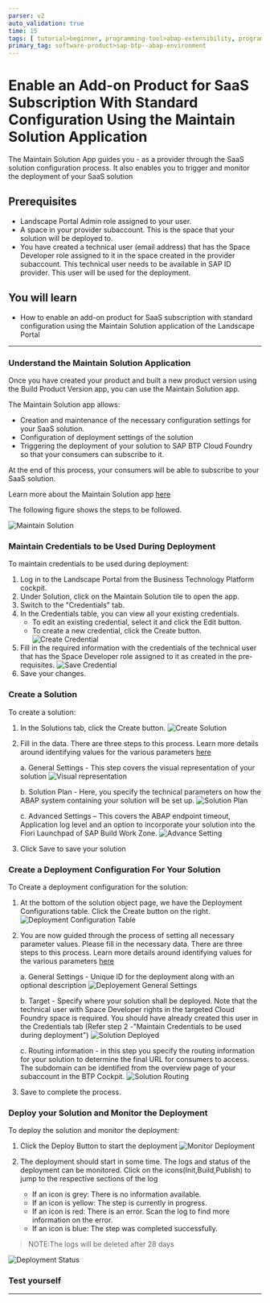 ```yaml
---
parser: v2
auto_validation: true
time: 15
tags: [ tutorial>beginner, programming-tool>abap-extensibility, programming-tool>abap-development, tutorial>license]
primary_tag: software-product>sap-btp--abap-environment
---
```


# Enable an Add-on Product for SaaS Subscription With Standard Configuration Using the Maintain Solution Application

<!-- description --> The Maintain Solution App guides you - as a provider through the SaaS solution configuration process. It also enables you to trigger and monitor the deployment of your SaaS solution

## Prerequisites

- Landscape Portal Admin role assigned to your user.
- A space in your provider subaccount. This is the space that your solution will be deployed to.
- You have created a technical user (email address) that has the Space Developer role assigned to it in the space created in the provider subaccount. This technical user needs to be available in SAP ID provider. This user will be used for the deployment.

## You will learn

- How to enable an add-on product for SaaS subscription with standard configuration using the Maintain Solution application of the Landscape Portal

---

### Understand the Maintain Solution Application

Once you have created your product and built a new product version using the Build Product Version app, you can use the Maintain Solution app.

The Maintain Solution app allows:

- Creation and maintenance of the necessary configuration settings for your SaaS solution.
- Configuration of deployment settings of the solution
- Triggering the deployment of your solution to SAP BTP Cloud Foundry so that your consumers can subscribe to it.

At the end of this process, your consumers will be able to subscribe to your SaaS solution.

Learn more about the Maintain Solution app [here](https://help.sap.com/docs/btp/sap-business-technology-platform/maintain-solution)

The following figure shows the steps to be followed.

![Maintain Solution](maintainsolution.png)

### Maintain Credentials to be Used During Deployment

To maintain credentials to be used during deployment:

1. Log in to the Landscape Portal from the Business Technology Platform cockpit.
2. Under Solution, click on the Maintain Solution tile to open the app.
3. Switch to the "Credentials" tab.
4. In the Credentials table, you can view all your existing credentials.
    - To edit an existing credential, select it and click the Edit button.
    - To create a new credential, click the Create button.
![Create Credential](createcredential.png)
5. Fill in the required information with the credentials of the technical user that has the Space Developer role assigned to it as created in the pre-requisites.
![Save Credential](savecredential.png)
6. Save your changes.

### Create a Solution

To create a solution:

1. In the Solutions tab, click the Create button.
![Create Solution](createsolution.png)

2. Fill in the data. There are three steps to this process. Learn more details around identifying values for the various parameters [here](https://help.sap.com/docs/btp/sap-business-technology-platform/solutions)

    a. General Settings - This step covers the visual representation of your solution
![Visual representation](visual-representation.png)

    b. Solution Plan - Here, you specify the technical parameters on how the ABAP system containing your solution will be set up.
![Solution Plan ](solution-plan.png)

    c. Advanced Settings – This covers the ABAP endpoint timeout, Application log level and an option to incorporate your solution into the Fiori Launchpad of SAP Build Work Zone.
![Advance Setting](advance-setting.png)

3. Click Save to save your solution

### Create a Deployment Configuration For Your Solution

To Create a deployment configuration for the solution:

1. At the bottom of the solution object page, we have the Deployment Configurations table. Click the Create button on the right.
![Deployment Configuration Table](deployment-config-table.png)

2. You are now guided through the process of setting all necessary parameter values. Please fill in the necessary data. There are three steps to this process. Learn more details around identifying values for the various parameters [here](https://help.sap.com/docs/btp/sap-business-technology-platform/credentials)

    a. General Settings - Unique ID for the deployment along with an optional description
    ![Deployement General Settings](deployment-gen-settings.png)

    b. Target - Specify where your solution shall be deployed. Note that the technical user with Space Developer rights in the targeted Cloud Foundry space is required. You should have already created this user in the Credentials tab (Refer step 2 -"Maintain Credentials to be used during deployment")
    ![Solution Deployed](solution-deployed.png)

    c. Routing information - in this step you specify the routing information for your solution to determine the final URL for consumers to access.  The subdomain can be identified from the overview page of your subaccount in the BTP Cockpit.
    ![Solution Routing](solution-routing.png)

3. Save to complete the process.

### Deploy your Solution and Monitor the Deployment

To deploy the solution and monitor the deployment:

1. Click the Deploy Button to start the deployment
![Monitor Deployment](monitor-deployment.png)

2. The deployment should start in some time. The logs and status of the deployment can be monitored. Click on the icons(Init,Build,Publish) to jump to the respective sections of the log
    - If an icon is grey: There is no information available.
    - If an icon is yellow: The step is currently in progress.
    - If an icon is red: There is an error. Scan the log to find more information on the error.
    - If an icon is blue: The step was completed successfully.

> NOTE:The logs will be deleted after 28 days

![Deployment Status](deployment-status.png)

### Test yourself

---

